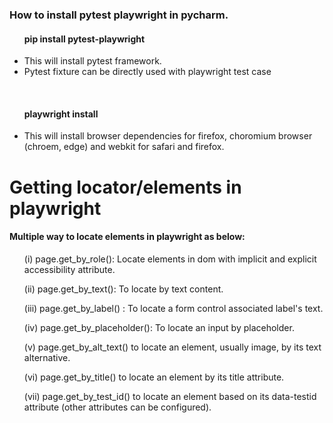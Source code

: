 <h3>How to install pytest playwright in pycharm.</h3>
<ul><h4>pip install pytest-playwright</h4>
<li>This will install pytest framework.</li>
<li>Pytest fixture can be directly used with playwright test case</li>

</ul><br>

<ul><h4>playwright install</h4>
<li>This will install browser dependencies for firefox, choromium browser (chroem, edge) and webkit for safari and firefox.</li>

</ul>

# Getting locator/elements in playwright
<h4>Multiple way to locate elements in playwright as below:
</h4>
<ul>(i) page.get_by_role(): Locate elements in dom with implicit and explicit accessibility attribute.
</ul>
<ul>(ii) page.get_by_text(): To locate by text content.</ul>
<ul>(iii) page.get_by_label() : To locate a form control associated label's text.</ul>
<ul>(iv) page.get_by_placeholder(): To locate an input by placeholder.</ul>
<ul>(v) page.get_by_alt_text() to locate an element, usually image, by its text alternative.</ul>
<ul>(vi) page.get_by_title() to locate an element by its title attribute.</ul>
<ul>(vii) page.get_by_test_id() to locate an element based on its data-testid attribute (other attributes can be configured).</ul>

